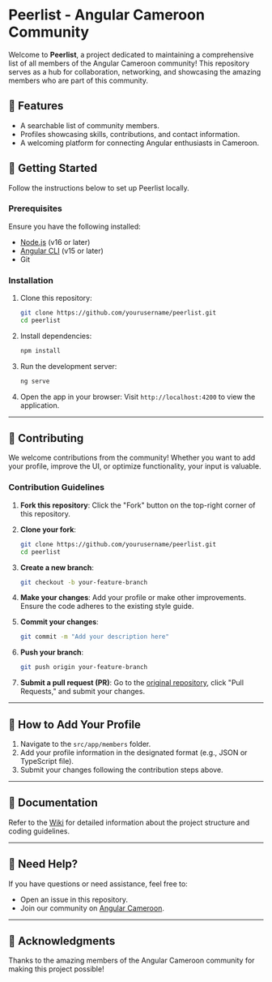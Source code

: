 # Peerlist - Angular Cameroon Community

Welcome to **Peerlist**, a project dedicated to maintaining a comprehensive list of all members of the Angular Cameroon community! This repository serves as a hub for collaboration, networking, and showcasing the amazing members who are part of this community.

## 🌟 Features

- A searchable list of community members.
- Profiles showcasing skills, contributions, and contact information.
- A welcoming platform for connecting Angular enthusiasts in Cameroon.

## 🚀 Getting Started

Follow the instructions below to set up Peerlist locally.

### Prerequisites

Ensure you have the following installed:
- [Node.js](https://nodejs.org/) (v16 or later)
- [Angular CLI](https://angular.io/cli) (v15 or later)
- Git

### Installation

1. Clone this repository:
   ```bash
   git clone https://github.com/yourusername/peerlist.git
   cd peerlist
   ```

2. Install dependencies:
   ```bash
   npm install
   ```

3. Run the development server:
   ```bash
   ng serve
   ```

4. Open the app in your browser:
   Visit `http://localhost:4200` to view the application.

---

## 🙌 Contributing

We welcome contributions from the community! Whether you want to add your profile, improve the UI, or optimize functionality, your input is valuable.

### Contribution Guidelines

1. **Fork this repository**:
   Click the "Fork" button on the top-right corner of this repository.

2. **Clone your fork**:
   ```bash
   git clone https://github.com/yourusername/peerlist.git
   cd peerlist
   ```

3. **Create a new branch**:
   ```bash
   git checkout -b your-feature-branch
   ```

4. **Make your changes**:
   Add your profile or make other improvements. Ensure the code adheres to the existing style guide.

5. **Commit your changes**:
   ```bash
   git commit -m "Add your description here"
   ```

6. **Push your branch**:
   ```bash
   git push origin your-feature-branch
   ```

7. **Submit a pull request (PR)**:
   Go to the [original repository](https://github.com/ngcameroon/peerlist), click "Pull Requests," and submit your changes.

---

## 📝 How to Add Your Profile

1. Navigate to the `src/app/members` folder.
2. Add your profile information in the designated format (e.g., JSON or TypeScript file).
3. Submit your changes following the contribution steps above.

---

## 📖 Documentation

Refer to the [Wiki](https://github.com/ngcameroon/peerlist/wiki) for detailed information about the project structure and coding guidelines.

---

## 💬 Need Help?

If you have questions or need assistance, feel free to:
- Open an issue in this repository.
- Join our community on [Angular Cameroon](https://github.com/ngcameroon).

---

## 🎉 Acknowledgments

Thanks to the amazing members of the Angular Cameroon community for making this project possible!
